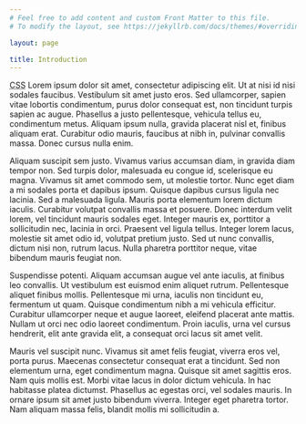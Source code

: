 ```yaml
---
# Feel free to add content and custom Front Matter to this file.
# To modify the layout, see https://jekyllrb.com/docs/themes/#overriding-theme-defaults

layout: page

title: Introduction
---
```


<abbr title="Cascading Style Sheets">CSS</abbr> Lorem ipsum dolor sit amet, consectetur adipiscing elit. Ut at nisi id nisi sodales faucibus. Vestibulum sit amet justo eros. Sed ullamcorper, sapien vitae lobortis condimentum, purus dolor consequat est, non tincidunt turpis sapien ac augue. Phasellus a justo pellentesque, vehicula tellus eu, condimentum metus. Aliquam ipsum nulla, gravida placerat nisl et, finibus aliquam erat. Curabitur odio mauris, faucibus at nibh in, pulvinar convallis massa. Donec cursus nulla enim.

Aliquam suscipit sem justo. Vivamus varius accumsan diam, in gravida diam tempor non. Sed turpis dolor, malesuada eu congue id, scelerisque eu magna. Vivamus sit amet commodo sem, ut molestie tortor. Nunc eget diam a mi sodales porta et dapibus ipsum. Quisque dapibus cursus ligula nec lacinia. Sed a malesuada ligula. Mauris porta elementum lorem dictum iaculis. Curabitur volutpat convallis massa et posuere. Donec interdum velit lorem, vel tincidunt mauris sodales eget. Integer mauris ex, porttitor a sollicitudin nec, lacinia in orci. Praesent vel ligula tellus. Integer lorem lacus, molestie sit amet odio id, volutpat pretium justo. Sed ut nunc convallis, dictum nisi non, rutrum lacus. Nulla pharetra porttitor neque, vitae bibendum mauris feugiat non.

Suspendisse potenti. Aliquam accumsan augue vel ante iaculis, at finibus leo convallis. Ut vestibulum est euismod enim aliquet rutrum. Pellentesque aliquet finibus mollis. Pellentesque mi urna, iaculis non tincidunt eu, fermentum ut quam. Quisque condimentum nibh a mi vehicula efficitur. Curabitur ullamcorper neque et augue laoreet, eleifend placerat ante mattis. Nullam ut orci nec odio laoreet condimentum. Proin iaculis, urna vel cursus hendrerit, elit ante gravida elit, a consequat orci lacus sit amet velit.

Mauris vel suscipit nunc. Vivamus sit amet felis feugiat, viverra eros vel, porta purus. Maecenas consectetur consequat erat a tincidunt. Sed non elementum urna, eget condimentum magna. Quisque sit amet sagittis eros. Nam quis mollis est. Morbi vitae lacus in dolor dictum vehicula. In hac habitasse platea dictumst. Phasellus ac egestas orci, vel sodales mauris. In ornare ipsum sit amet justo bibendum viverra. Integer eget pharetra tortor. Nam aliquam massa felis, blandit mollis mi sollicitudin a. 


